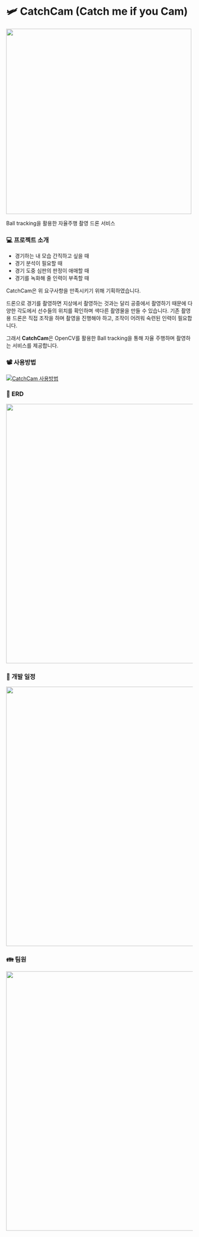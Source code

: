 # :small_airplane: CatchCam (Catch me if you Cam)

<img src="/uploads/d71b1a72e479d329e1bcc84cb8664f92/CatchCam_logo.png"  width="500">

Ball tracking을 활용한 자율주행 촬영 드론 서비스



### 💻 프로젝트 소개

* 경기하는 내 모습 간직하고 싶을 때
* 경기 분석이 필요할 때
* 경기 도중 심판의 판정이 애매할 때
* 경기를 녹화해 줄 인력이 부족할 때

CatchCam은 위 요구사항을 만족시키기 위해 기획하였습니다.

드론으로 경기를 촬영하면 지상에서 촬영하는 것과는 달리 공중에서 촬영하기 때문에 다양한 각도에서 선수들의 위치를 확인하며 색다른 촬영물을 만들 수 있습니다. 기존 촬영용 드론은 직접 조작을 하며 촬영을 진행해야 하고, 조작이 어려워 숙련된 인력이 필요합니다. 



그래서 **CatchCam**은 OpenCV를 활용한 Ball tracking을 통해 자율 주행하며 촬영하는 서비스를 제공합니다.



### 📽 사용방법

[![CatchCam 사용방법](http://img.youtube.com/vi/85DyUDAbDY0/0.jpg)](https://youtu.be/85DyUDAbDY0?t=0s)



### 📃 ERD
<img src="/uploads/7b47f28b8aebcfb9ff9dd87d061b1f91/ERD.JPG"  width="700">



### 📅 개발 일정
<img src="/uploads/f3430139b1410bff79c7d1d84e126af3/개발_일정.png"  width="700">




### 👪 팀원
<img src="/uploads/12f9a8f82ecc533fd8190b53a71ec8bc/팀원.png"  width="700">